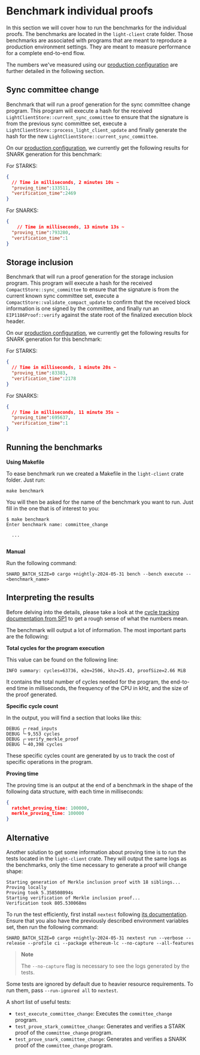 # Benchmark individual proofs

In this section we will cover how to run the benchmarks for the individual proofs. The benchmarks are located in
the `light-client` crate folder. Those benchmarks are associated with programs that are meant to reproduce
a production environment settings. They are meant to measure performance for a complete end-to-end flow.

The numbers we've measured using our [production configuration](../run/overview.md) are further detailed in the
following section.

## Sync committee change

Benchmark that will run a proof generation for the sync committee change program. This program will execute a hash for
the received `LightClientStore::current_sync_committee` to ensure that the signature is from the previous sync committee
set, execute a `LightClientStore::process_light_client_update` and finally generate the hash for the
new `LightClientStore::current_sync_committee`.

On our [production configuration](../run/overview.md), we currently get the following results for SNARK generation for
this benchmark:

For STARKS:
```json
{
  // Time in milliseconds, 2 minutes 10s ~
  "proving_time":133511,
  "verification_time":2469
}
```

For SNARKS:
```json
{
    // Time in milliseconds, 13 minute 13s ~
  "proving_time":793280,
  "verification_time":1
}
```

## Storage inclusion

Benchmark that will run a proof generation for the storage inclusion program. This program will execute a hash for the
received `CompactStore::sync_committee` to ensure that the signature is from the current known sync
committee
set, execute a `CompactStore::validate_compact_update` to confirm that the received block information is one
signed
by the committee, and finally run an `EIP1186Proof::verify` against the state root of the finalized execution block
header.

On our [production configuration](../run/overview.md), we currently get the following results for SNARK generation for
this benchmark:

For STARKS:
```json
{
  // Time in milliseconds, 1 minute 20s ~
  "proving_time":83383,
  "verification_time":2178
}
```

For SNARKS:
```json
{
  // Time in milliseconds, 11 minute 35s ~
  "proving_time":695637,
  "verification_time":1
}
```

## Running the benchmarks

**Using Makefile**

To ease benchmark run we created a Makefile in the `light-client` crate folder. Just run:

```shell
make benchmark
```

You will then be asked for the name of the benchmark you want to run. Just fill in the one that is of interest to you:

```shell
$ make benchmark
Enter benchmark name: committee_change

  ...
  
```

**Manual**

Run the following command:

```shell
SHARD_BATCH_SIZE=0 cargo +nightly-2024-05-31 bench --bench execute -- <benchmark_name>
```

## Interpreting the results

Before delving into the details, please take a look at the [cycle tracking documentation
from SP1](https://succinctlabs.github.io/sp1/writing-programs/cycle-tracking.html) to get a rough sense of what the
numbers mean.

The benchmark will output a lot of information. The most important parts are the
following:

**Total cycles for the program execution**

This value can be found on the following line:

```shell
INFO summary: cycles=63736, e2e=2506, khz=25.43, proofSize=2.66 MiB
```

It contains the total number of cycles needed for the program, the end-to-end time in milliseconds, the frequency of the
CPU in kHz, and the size of the proof generated.

**Specific cycle count**

In the output, you will find a section that looks like this:

```shell
DEBUG ┌╴read_inputs    
DEBUG └╴9,553 cycles    
DEBUG ┌╴verify_merkle_proof    
DEBUG └╴40,398 cycles    
```

These specific cycles count are generated by us to track the cost of specific operations in the program.

**Proving time**

The proving time is an output at the end of a benchmark in the shape of the following data structure, with each time in
milliseconds:

```json
{
  ratchet_proving_time: 100000,
  merkle_proving_time: 100000
}
```

## Alternative

Another solution to get some information about proving time is to run the tests located in the `light-client`
crate. They will output the same logs as the benchmarks, only the time necessary
to generate a proof will change shape:

```shell
Starting generation of Merkle inclusion proof with 18 siblings...
Proving locally
Proving took 5.358508094s
Starting verification of Merkle inclusion proof...
Verification took 805.530068ms
```

To run the test efficiently, first install `nextest` following [its documentation](https://nexte.st/book/installation).
Ensure that you also have the previously described environment variables set, then run the following command:

```shell
SHARD_BATCH_SIZE=0 cargo +nightly-2024-05-31 nextest run --verbose --release --profile ci --package ethereum-lc --no-capture --all-features
```

> **Note**
>
> The `--no-capture` flag is necessary to see the logs generated by the tests.

Some tests are ignored by default due to heavier resource requirements. To run them, pass `--run-ignored all`
to `nextest`.

A short list of useful tests:

- `test_execute_committee_change`: Executes the `committee_change` program.
- `test_prove_stark_committee_change`: Generates and verifies a STARK proof of the `committee_change` program.
- `test_prove_snark_committee_change`: Generates and verifies a SNARK proof of the `committee_change` program.

```